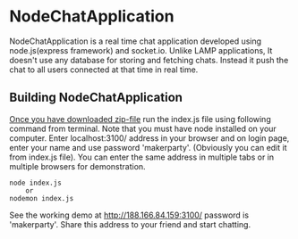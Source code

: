 NodeChatApplication 
=========

NodeChatApplication is a real time chat application developed using node.js(express framework) and socket.io. Unlike LAMP applications, It doesn't use any database for storing and fetching chats. Instead it push the chat to all users connected at that time in real time.

Building NodeChatApplication
---------
[Once you have downloaded zip-file](https://github.com/varunon9/NodeChatApplication) run the index.js file using following command from terminal. Note that you must have node installed on your computer. Enter localhost:3100/ address in your browser and on login page, enter your name and use password 'makerparty'. (Obviously you can edit it from index.js file). You can enter the same address in multiple tabs or in multiple browsers for demonstration.

    node index.js 
        or
    nodemon index.js


 See the working demo at <http://188.166.84.159:3100/> password is 'makerparty'. Share this address to your friend and start chatting.

    

